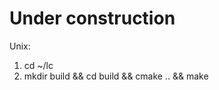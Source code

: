 Under construction
==================

Unix:
1. cd ~/lc
2. mkdir build && cd build && cmake .. && make